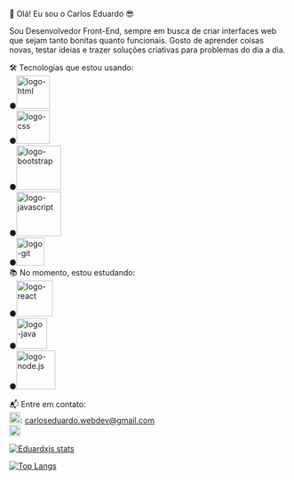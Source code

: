 👋 Olá! Eu sou o Carlos Eduardo 😎

Sou Desenvolvedor Front-End, sempre em busca de criar interfaces web que sejam tanto bonitas quanto funcionais. Gosto de aprender coisas novas, testar ideias e trazer soluções criativas para problemas do dia a dia.

🛠️ Tecnologias que estou usando:
<br>
●<img src="https://img.shields.io/badge/HTML5-E34F26?style=for-the-badge&logo=html5&logoColor=white" alt="logo-html" width="60px"/> 
<br>
●<img src="https://img.shields.io/badge/CSS3-1572B6?style=for-the-badge&logo=css3&logoColor=white" alt="logo-css" width="60px"/>
<br>
●<img src="https://img.shields.io/badge/Bootstrap-563D7C?style=for-the-badge&logo=bootstrap&logoColor=white" alt="logo-bootstrap" width="80px"/>
<br>
●<img src="https://img.shields.io/badge/JavaScript-F7DF1E?style=for-the-badge&logo=javascript&logoColor=black" alt="logo-javascript" width="80px"/>
<br>
●<img src="https://img.shields.io/badge/GIT-E44C30?style=for-the-badge&logo=git&logoColor=white" alt="logo-git" width="50px"/>
<br>
📚 No momento, estou estudando:
<br>
●<img src="https://img.shields.io/badge/React-20232A?style=for-the-badge&logo=react&logoColor=61DAFB" alt="logo-react" width="65px"/>
<br>
●<img src="https://img.shields.io/badge/Java-ED8B00?style=for-the-badge&logo=openjdk&logoColor=white" alt="logo-java" width="55px"/>
<br>
●<img src="https://img.shields.io/badge/Node.js-43853D?style=for-the-badge&logo=node.js&logoColor=white" alt="logo-node.js" width="70px"/>

📬 Entre em contato:
<br>
<a><img src="https://i.pinimg.com/736x/f2/69/98/f269984b729c45a4033de9b61b28c32a.jpg" alt="logo-gmail" width=20px/>: carloseduardo.webdev@gmail.com</a>
<br>
<a href="https://www.linkedin.com/in/carlos-eduardo-agomes/"><img src="https://i.pinimg.com/564x/6b/ab/30/6bab3017350ca04c6fa05569672bd31e.jpg" alt="linkedin-logo" width=20px/></a>

[![Eduardxjs stats](https://github-readme-stats.vercel.app/api?username=eduardxjs)](https://github.com/anuraghazra/github-readme-stats)

[![Top Langs](https://github-readme-stats.vercel.app/api/top-langs/?username=eduardxjs)](https://github.com/anuraghazra/github-readme-stats)
